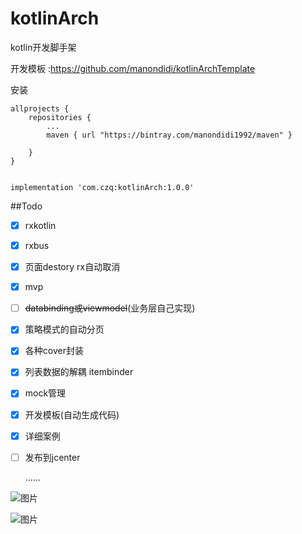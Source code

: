 # kotlinArch
kotlin开发脚手架

开发模板 :https://github.com/manondidi/kotlinArchTemplate


安装

```
allprojects {
    repositories {
        ...
        maven { url "https://bintray.com/manondidi1992/maven" }
        
    }
}
```
```

implementation 'com.czq:kotlinArch:1.0.0'
```



##Todo
- [x] rxkotlin

- [x] rxbus

- [x] 页面destory rx自动取消

- [x] mvp

- [ ] ~~databinding或viewmodel~~(业务层自己实现)

- [x] 策略模式的自动分页

- [x] 各种cover封装

- [x] 列表数据的解耦 itembinder

- [x] mock管理

- [x] 开发模板(自动生成代码)

- [x] 详细案例

- [ ] 发布到jcenter

  ......



![图片](https://raw.githubusercontent.com/manondidi/kotlinArch/master/%E6%88%AA%E5%9B%BE/sc1.jpg)

![图片](https://raw.githubusercontent.com/manondidi/kotlinArch/master/%E6%88%AA%E5%9B%BE/sc2.jpg)





